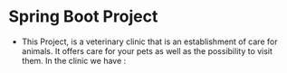 # Spring Boot Project
* This Project, is a veterinary clinic that is an establishment of care for animals.
It offers care for your pets as well as the possibility to visit them.
In the clinic we have :
